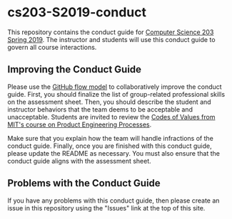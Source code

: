 # cs203-S2019-conduct

This repository contains the conduct guide for [Computer Science 203 Spring
2019](https://www.gregorykapfhammer.com/teaching/cs203S2019/). The instructor
and students will use this conduct guide to govern all course interactions.

## Improving the Conduct Guide

Please use the [GitHub flow
model](https://help.github.com/articles/github-flow/) to collaboratively improve
the conduct guide. First, you should finalize the list of group-related
professional skills on the assessment sheet. Then, you should describe the
student and instructor behaviors that the team deems to be acceptable and
unacceptable. Students are invited to review the [Codes of Values from MIT's
course on Product Engineering
Processes](http://web.mit.edu/2.009/www/codeOfEthics/codeOfEthics.html).

Make sure that you explain how the team will handle infractions of the conduct
guide. Finally, once you are finished with this conduct guide, please update the
README as necessary. You must also ensure that the conduct guide aligns with the
assessment sheet.

## Problems with the Conduct Guide

If you have any problems with this conduct guide, then please create an issue
in this repository using the "Issues" link at the top of this site.
